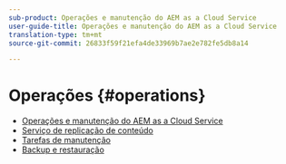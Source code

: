 ```yaml
---
sub-product: Operações e manutenção do AEM as a Cloud Service
user-guide-title: Operações e manutenção do AEM as a Cloud Service
translation-type: tm+mt
source-git-commit: 26833f59f21efa4de33969b7ae2e782fe5db8a14

---
```



# Operações {#operations}

+ [Operações e manutenção do AEM as a Cloud Service](/help/operations/home.md)
+ [Serviço de replicação de conteúdo](replication.md)
+ [Tarefas de manutenção](maintenance.md)
+ [Backup e restauração](backup.md)

